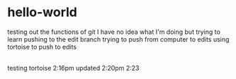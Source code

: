 # hello-world
testing out the functions of git
I have no idea what I'm doing but trying to learn
pushing to the edit branch
trying to push from computer to edits
using tortoise to push to edits

<br/>
testing tortoise 2:16pm
updated 2:20pm
2:23

